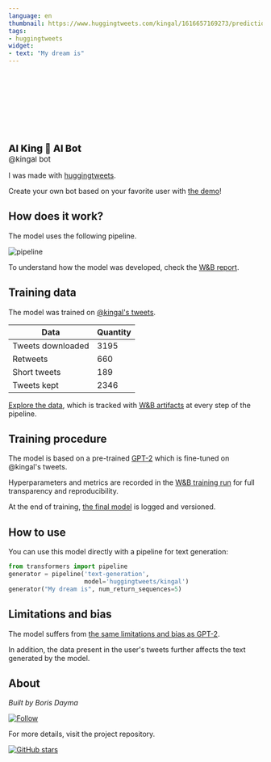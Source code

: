 ```yaml
---
language: en
thumbnail: https://www.huggingtweets.com/kingal/1616657169273/predictions.png
tags:
- huggingtweets
widget:
- text: "My dream is"
---
```


<div>
<div style="width: 132px; height:132px; border-radius: 50%; background-size: cover; background-image: url('https://pbs.twimg.com/profile_images/1188213182453575680/p8C7lurL_400x400.jpg')">
</div>
<div style="margin-top: 8px; font-size: 19px; font-weight: 800">Al King 🤖 AI Bot </div>
<div style="font-size: 15px">@kingal bot</div>
</div>

I was made with [huggingtweets](https://github.com/borisdayma/huggingtweets).

Create your own bot based on your favorite user with [the demo](https://colab.research.google.com/github/borisdayma/huggingtweets/blob/master/huggingtweets-demo.ipynb)!

## How does it work?

The model uses the following pipeline.

![pipeline](https://github.com/borisdayma/huggingtweets/blob/master/img/pipeline.png?raw=true)

To understand how the model was developed, check the [W&B report](https://wandb.ai/wandb/huggingtweets/reports/HuggingTweets-Train-a-Model-to-Generate-Tweets--VmlldzoxMTY5MjI).

## Training data

The model was trained on [@kingal's tweets](https://twitter.com/kingal).

| Data | Quantity |
| --- | --- |
| Tweets downloaded | 3195 |
| Retweets | 660 |
| Short tweets | 189 |
| Tweets kept | 2346 |

[Explore the data](https://wandb.ai/wandb/huggingtweets/runs/3t86cu9s/artifacts), which is tracked with [W&B artifacts](https://docs.wandb.com/artifacts) at every step of the pipeline.

## Training procedure

The model is based on a pre-trained [GPT-2](https://huggingface.co/gpt2) which is fine-tuned on @kingal's tweets.

Hyperparameters and metrics are recorded in the [W&B training run](https://wandb.ai/wandb/huggingtweets/runs/3mu6cwjd) for full transparency and reproducibility.

At the end of training, [the final model](https://wandb.ai/wandb/huggingtweets/runs/3mu6cwjd/artifacts) is logged and versioned.

## How to use

You can use this model directly with a pipeline for text generation:

```python
from transformers import pipeline
generator = pipeline('text-generation',
                     model='huggingtweets/kingal')
generator("My dream is", num_return_sequences=5)
```

## Limitations and bias

The model suffers from [the same limitations and bias as GPT-2](https://huggingface.co/gpt2#limitations-and-bias).

In addition, the data present in the user's tweets further affects the text generated by the model.

## About

*Built by Boris Dayma*

[![Follow](https://img.shields.io/twitter/follow/borisdayma?style=social)](https://twitter.com/intent/follow?screen_name=borisdayma)

For more details, visit the project repository.

[![GitHub stars](https://img.shields.io/github/stars/borisdayma/huggingtweets?style=social)](https://github.com/borisdayma/huggingtweets)
